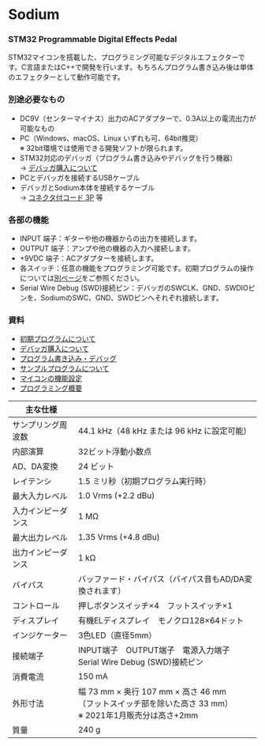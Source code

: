 ﻿# Sodium
### STM32 Programmable Digital Effects Pedal
STM32マイコンを搭載した、プログラミング可能なデジタルエフェクターです。C言語またはC++で開発を行います。もちろんプログラム書き込み後は単体のエフェクターとして動作可能です。



### 別途必要なもの
- DC9V（センターマイナス）出力のACアダプターで、0.3A以上の電流出力が可能なもの
- PC（Windows、macOS、Linux いずれも可、64bit推奨）<br/>※ 32bit環境では使用できる開発ソフトが限られます。
- STM32対応のデバッガ（プログラム書き込みやデバッグを行う機器）<br/>
	→ [デバッガ購入について](Docs/005_デバッガ購入について.md)
- PCとデバッガを接続するUSBケーブル
- デバッガとSodium本体を接続するケーブル<br/>
	→ [コネクタ付コード 3P](https://akizukidenshi.com/catalog/g/gC-15384/) 等



### 各部の機能
- INPUT 端子：ギターや他の機器からの出力を接続します。
- OUTPUT 端子：アンプや他の機器の入力へ接続します。
- +9VDC 端子：ACアダプターを接続します。
- 各スイッチ：任意の機能をプログラミング可能です。初期プログラムの操作については[別ページ](Docs/000_初期プログラムについて.md)をご参照ください。
- Serial Wire Debug (SWD)接続ピン：デバッガのSWCLK、GND、SWDIOピンを、SodiumのSWC、GND、SWDピンへそれぞれ接続します。



### 資料
- [初期プログラムについて](Docs/000_初期プログラムについて.md)
- [デバッガ購入について](Docs/005_デバッガ購入について.md)
- [プログラム書き込み・デバッグ](Docs/001_プログラム書き込み・デバッグ.md)
- [サンプルプログラムについて](Docs/002_サンプルプログラムについて.md)
- [マイコンの機能設定](Docs/003_マイコンの機能設定.md)
- [プログラミング概要](Docs/004_プログラミング概要.md)



| 主な仕様 |  |
| - | - |
| サンプリング周波数 | 44.1 kHz（48 kHz または 96 kHz に設定可能） |
| 内部演算 | 32ビット浮動小数点 |
| AD、DA変換 | 24 ビット |
| レイテンシ | 1.5 ミリ秒（初期プログラム実行時） |
| 最大入力レベル | 1.0 Vrms (+2.2 dBu) |
| 入力インピーダンス | 1 MΩ |
| 最大出力レベル | 1.35 Vrms (+4.8 dBu) |
| 出力インピーダンス | 1 kΩ |
| バイパス | バッファード・バイパス（バイパス音もAD/DA変換されます） |
| コントロール | 押しボタンスイッチ×4　フットスイッチ×1 |
| ディスプレイ | 有機ELディスプレイ　モノクロ128×64ドット |
| インジケーター | 3色LED（直径5mm） |
| 接続端子 | INPUT端子　OUTPUT端子　電源入力端子<br/>Serial Wire Debug (SWD)接続ピン |
| 消費電流 | 150 mA |
| 外形寸法 | 幅 73 mm × 奥行 107 mm × 高さ 46 mm<br/>（フットスイッチ部を除いた高さ 33 mm）<br/>※ 2021年1月販売分は高さ+2mm |
| 質量 | 240 g |


